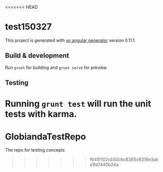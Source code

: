 <<<<<<< HEAD
# test150327

This project is generated with [yo angular generator](https://github.com/yeoman/generator-angular)
version 0.11.1.

## Build & development

Run `grunt` for building and `grunt serve` for preview.

## Testing

Running `grunt test` will run the unit tests with karma.
=======
# GlobiandaTestRepo
The repo for testing concepts
>>>>>>> f645f102cb30cbc8365c6318e3aba1fd7440b24a
